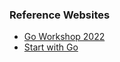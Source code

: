 ### Reference Websites
* [Go Workshop 2022](https://github.com/up1/course-go-2022)
* [Start with Go](https://boyter.org/posts/how-to-start-go-project-2023/)
